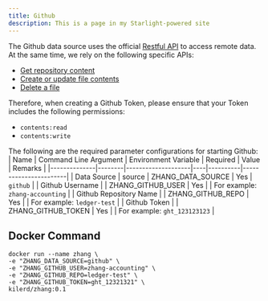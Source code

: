 ```yaml
---
title: Github
description: This is a page in my Starlight-powered site
---
```


The Github data source uses the
official [Restful API](https://docs.github.com/en/rest/repos/contents?apiVersion=2022-11-28) to access remote data. At
the same time, we rely on the following specific APIs:

- [Get repository content](https://docs.github.com/en/rest/repos/contents?apiVersion=2022-11-28#get-repository-content)
- [Create or update file contents](https://docs.github.com/en/rest/repos/contents?apiVersion=2022-11-28#create-or-update-file-contents)
- [Delete a file](https://docs.github.com/en/rest/repos/contents?apiVersion=2022-11-28#delete-a-file)

Therefore, when creating a Github Token, please ensure that your Token includes the following permissions:

- `contents:read`
- `contents:write`

The following are the required parameter configurations for starting Github:
| Name | Command Line Argument | Environment Variable | Required | Value | Remarks |
|--------------|--------|--------------------|----|----------|-----------------------|
| Data Source | source | ZHANG_DATA_SOURCE | Yes | `github` |
| Github Username | | ZHANG_GITHUB_USER | Yes | | For example: `zhang-accounting` |
| Github Repository Name | | ZHANG_GITHUB_REPO | Yes | | For example: `ledger-test` |
| Github Token | | ZHANG_GITHUB_TOKEN | Yes | | For example: `ght_123123123` |

## Docker Command

```shell {2-5}
docker run --name zhang \
-e "ZHANG_DATA_SOURCE=github" \
-e "ZHANG_GITHUB_USER=zhang-accounting" \
-e "ZHANG_GITHUB_REPO=ledger-test" \
-e "ZHANG_GITHUB_TOKEN=ght_12321321" \
kilerd/zhang:0.1
```
